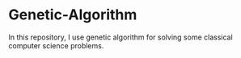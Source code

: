 # Genetic-Algorithm
In this repository, I use genetic algorithm for solving some classical computer science problems.
